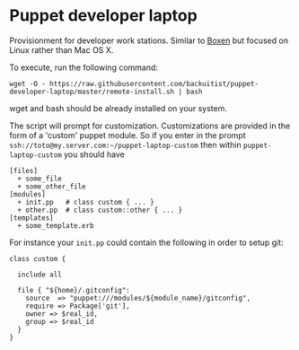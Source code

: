 # Puppet developer laptop

Provisionment for developer work stations. Similar to [Boxen](https://boxen.github.com/) but focused on Linux rather than Mac OS X.

To execute, run the following command:

    wget -O - https://raw.githubusercontent.com/backuitist/puppet-developer-laptop/master/remote-install.sh | bash

wget and bash should be already installed on your system.

The script will prompt for customization. Customizations are provided in the form of a 'custom' puppet module.
So if you enter in the prompt `ssh://toto@my.server.com:~/puppet-laptop-custom` then within `puppet-laptop-custom` you should have

    [files]
      + some_file
      + some_other_file
    [modules]
      + init.pp   # class custom { ... }
      + other.pp  # class custom::other { ... }
    [templates]
      + some_template.erb

For instance your `init.pp` could contain the following in order to setup git:
      
    class custom {

      include all
        
      file { "${home}/.gitconfig":
        source  => "puppet:///modules/${module_name}/gitconfig",
        require => Package['git'],
        owner => $real_id,
        group => $real_id
      }
    }
